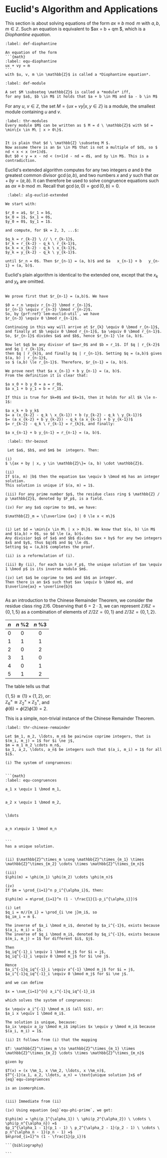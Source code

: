 
# Euclid's Algorithm and Applications

This section is about solving equations of the form $ax \equiv b \bmod m$ with $a, b, m \in \mathbb{Z}$.
Such an equation is equivalent to $ax = b + qm $, which is a *Diophantine equation*.  


````{prf:definition} Diophantine Equation
:label: def-diophantine

An equation of the form 
```{math}
:label: equ-diophantine
ux + vy = m 
```
with $u, v, m \in \mathbb{Z}$ is called a *Diophantine equation*.
````

````{prf:definition} Modules
:label: def-module

A set $M \subseteq \mathbb{Z}$ is called a *module* iff, 
for any $a$, $b \in M$ it holds that $a + b \in M$ and $a - b \in M$

````
For any $u$, $v \in \mathbb{Z}$, the set $M = \{ux + vy | x, y \in \mathbb{Z}\}$ is a module, 
the smallest module containing $u$ and $v$.

````{prf:theorem}
:label: thr-modules
Every module $M$ can be written as $ M = d \ \mathbb{Z}$ with $d = \min\{x \in M\ | x > 0\}$.
````

````{prf:proof}

It is plain that $d \ \mathbb{Z} \subseteq M $. 
Now assume there is an $x \in M$ that is not a multiple of $d$, so $ nd < x < x (n+1)d$. 
But $0 < y = x - nd < (n+1)d - nd = d$, and $y \in M$. This is a contradiction.
````

Euclid's extended algorithm computes for any two integers $a$ and $b$ the greatest common divisor $\gcd(a,b)$, 
and two numbers $x$ and $y$ such that $ax + by = (a,b)$. 
It can therefore be used to solve congruence equations such as $ax \equiv b \bmod m$.
Recall that $\gcd(a, 0) = \gcd(0,b) = 0$.

````{prf:algorithm} Euclid's Extended Algorithm
 :label: alg-euclid-extended
  
We start with:

$r_0 = a$, $r_1 = b$,   
$x_0 = 1$, $x_1 = 0$,  
$y_0 = 0$, $y_1 = 1$.  

and compute, for $k = 2, 3, ...$:

$q_k = r_{k-2} \ // \ r_{k-1}$,  
$r_k = r_{k-2} - q_k \ r_{k-1}$,  
$x_k = x_{k-2} - q_k \ x_{k-1}$,  
$y_k = y_{k-2} - q_k \ y_{k-1}$.  

until $r_n = 0$. Then $r_{n-1} = (a, b)$ and $a   x_{n-1} + b   y_{n-1} = (a, b)$.
````

Euclid's plain algorithm is identical to the extended one, 
except that the $x_k$ and $y_k$ are omitted. 

````{prf:proof}

We prove first that $r_{n-1} = (a,b)$. We have 

$0 = r_n \equiv r_{n-2} \bmod r_{n-1}$,    
$r_{n-1} \equiv r_{n-3} \bmod r_{n-2}$.
So, by {prf:ref}`lem-euclid-util`, we have  
$r_{n-3} \equiv 0 \bmod r_{n-1}$.  

Continuing in this way will arrive at $r_{k} \equiv 0 \bmod r_{n-1}$,
and finally at $b \equiv 0 \bmod r_{n-1}$, $a \equiv 0 \bmod r_{n-1}$.
So, $r_{n-1}$ divides $a$ and $b$, hence $r_{n-1} \le (a, b)$.
   
Now let $q$ be any divisor of $a=r_0$ and $b = r_1$. If $q | r_{k-2}$ and $q | r_{k-1}$, 
then $q | r_{k}$, and finally $q | r_{n-1}$. Setting $q = (a,b)$ gives $(a, b) | r_{n-1}$, 
so $ (a,b) \le r_{n-1}$. Therefore, $r_{n-1} = (a, b)$. 

We prove next that $a x_{n-1} + b y_{n-1} = (a, b)$. 
From the definition it is clear that: 

$a x_0 + b y_0 = a = r_0$,     
$a x_1 + b y_1 = b = r_1$.

If this is true for $k=0$ and $k=1$, then it holds for all $k \le n-1$:

$a x_k + b y_k$  
$= a (x_{k-2} - q_k \ x_{k-1}) + b (y_{k-2} - q_k \ y_{k-1})$  
$= (a x_{k-2} + b y_{k-2}) - q_k (a x_{k-1} + b y_{k-1})$  
$= r_{k-2} - q_k \ r_{k-1} = r_{k}$, and finally:

$a x_{n-1} + b y_{n-1} = r_{n-1} = (a, b)$.   
````  

````{prf:theorem} Bezout's Theorem
 :label: thr-bezout
 
 Let $a$, $b$, and $m$ be  integers. Then:

(i) 
$ \{ax + by | x, y \in \mathbb{Z}\}= (a, b) \cdot \mathbb{Z}$.

(ii)
If $(a, m) |b$ then the equation $ax \equiv b \bmod m$ has an integer solution. 
This solution is unique if $(a, m) = 1$. 

(iii) For any prime number $p$, the residue class ring $ \mathbb{Z} / p \mathbb{Z}$, denoted by $F_p$, is a field.

(iv) For any $a$ coprime to $m$, we have:

$\mathbb{Z}_m = \{\overline {ax} | 0 \le x < m\}$

````

````{prf:proof} 

(i) Let $d = \min\{x \in M\ | x > 0\}$. We know that $(a, b) \in M$ and $(a,b) > 0$, so $d \le (a, b)$.  
Any divisior $q$ of $a$ and $b$ divides $ax + by$ for any two integers $x$ and $y$, thus $q|d$ and $q \le d$. 
Setting $q = (a,b)$ completes the proof.

(ii) is a reformulation of (i).  

(iii) By (ii), for each $a \in F_p$, the unique solution of $ax \equiv 1 \bmod p$ is its inverse modulo $m$.

(iv) Let $a$ be coprime to $m$ and $b$ an integer. 
Then there is an $x$ such that $ax \equiv b \bmod m$, and $\overline{ax} = \overline{b}$


````


As an introduction to the Chinese Remainder Theorem, we consider the residue class ring $\mathbb{Z}/6$. 
Observing that $6 = 2 \cdot 3$, we can represent $\mathbb{Z}/6\mathbb{Z} = \{0, 1, 5\}$ as a combination of 
elements of $\mathbb{Z}/2\mathbb{Z} = \{0, 1\}$ and $\mathbb{Z}/3\mathbb{Z} = \{0, 1, 2\}$.


| $n$ | $n\ \%2$ | $n\ \%3$ |
|:---:|:--------:|:--------:|
| $0$ |   $0$    |   $0$    |
| $1$ |   $1$    |   $1$    |
| $2$ |   $0$    |   $2$    |
| $3$ |   $1$    |   $0$    |
| $4$ |   $0$    |   $1$    |
| $5$ |   $1$    |   $2$    |

The table tells us that

$\{1, 5\} \cong \{1\} \times \{1, 2\}$, or:  
$\mathbb{Z}^\times_6 \cong \mathbb{Z}^\times_2 \times \mathbb{Z}^\times_3$, and   
$\phi(6) = \phi(2) \phi(3) = 2$.

This is a simple, non-trivial instance of the Chinese Remainder Theorem.


````{prf:theorem} Chinese Remainder Theorem
:label: thr-chinese-remainder

Let $m_1, m_2, \ldots, m_n$ be pairwise coprime integers, that is $(m_i, m_j) = 1$ for $i \ne j$,  
$m = m_1 m_2 \cdots m_n$,  
$a_1, a_2, \ldots, a_n$ be integers such that $(a_i, m_i) = 1$ for all $i$.

(i) The system of congruences:


```{math}
:label: equ-congruences

a_1 x \equiv 1 \bmod m_1,


a_2 x \equiv 1 \bmod m_2,


\ldots       


a_n x\equiv 1 \bmod m_n  


```
has a unique solution.


(ii) $\mathbb{Z}^\times_m \cong \mathbb{Z}^\times_{m_1} \times \mathbb{Z}^\times_{m_2} \cdots \times \mathbb{Z}^\times_{m_n}$

(iii)
$\phi(m) = \phi(m_1) \phi(m_2) \cdots \phi(m_n)$

(iv)
If $m = \prod_{i=1}^n p_i^{\alpha_i}$, then:  

$\phi(m) = m\prod_{i=1}^n (1 - \frac{1}{1-p_i^{\alpha_i}})$
````

````{prf:proof}
(i) Let
$q_i = m//{m_i} = \prod_{i \ne j}m_i$, so       
$q_im_i = m $.

The inverse of $a_i \bmod m_i$, denoted by $a_i^{-1}$, exists because $(a_i, m_i) = 1$.  
The inverse of $q_i \bmod m_i$, denoted by $q_i^{-1}$, exists because $(m_i, m_j) = 1$ for different $i$, $j$.

Then  
$q_iq^{-1}_i \equiv 1 \bmod m_j$ for $i = j$,   
$q_iq^{-1}_i \equiv 0 \bmod m_j$ for $i \ne j$.

Hence  
$a_i^{-1}q_iq^{-1}_i \equiv a^{-1} \bmod m_j$ for $i = j$,  
$a_i^{-1}q_iq^{-1}_i \equiv 0 \bmod m_j$ for $i \ne j$.

and we can define

$x = \sum_{i=1}^{n} a_i^{-1}q_iq^{-1}_i$ 

which solves the system of congruences:

$x \equiv a_i^{-1} \bmod m_i$ (all $i$), or:  
$a_i x \equiv 1 \bmod m_i$.

The solution is unique, because:     
$a_ix \equiv a_iy \bmod m_i$ implies $x \equiv y \bmod m_i$ because $(a_i, m_i) = 1$.

(ii) It follows from (i) that the mapping

$T: \mathbb{Z}^\times_m \to \mathbb{Z}^\times_{m_1} \times \mathbb{Z}^\times_{m_2} \cdots \times \mathbb{Z}^\times_{m_n}$

given by

$T(x) = (x \%m_1, x \%m_2, \ldots, x \%m_n)$,  
$T^{-1}(a_1, a_2, \ldots, a_n) = \text{unique solution }x$ of {eq}`equ-congruences`

is an isomorphism.


(iii) Immediate from (ii)

(iv) Using equation {eq}`equ-phi-prime`, we get:   

$\phi(m) = \phi(p_1^{\alpha_1}) \ \phi(p_2^{\alpha_2}) \ \cdots \ \phi(p_n^{\alpha_n}) =$     
$p_1^{\alpha_1 - 1}(p_1 - 1) \ p_2^{\alpha_2 - 1}(p_2 - 1) \ \cdots \ p_n^{\alpha_n - 1}(p_n - 1) =$  
$m\prod_{i=1}^n (1 - \frac{1}{p_i})$ 

```{bibliography}

```

